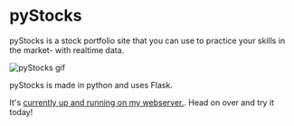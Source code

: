 # pyStocks

pyStocks is a stock portfolio site that you can use to practice your skills in the market- with realtime data.

![pyStocks gif](http://trentstauffer.ca/img/pyStocks.gif)

pyStocks is made in python and uses Flask.

It's [currently up and running on my webserver.](https://trentstauffer.ca/pyStocks). Head on over and try it today!